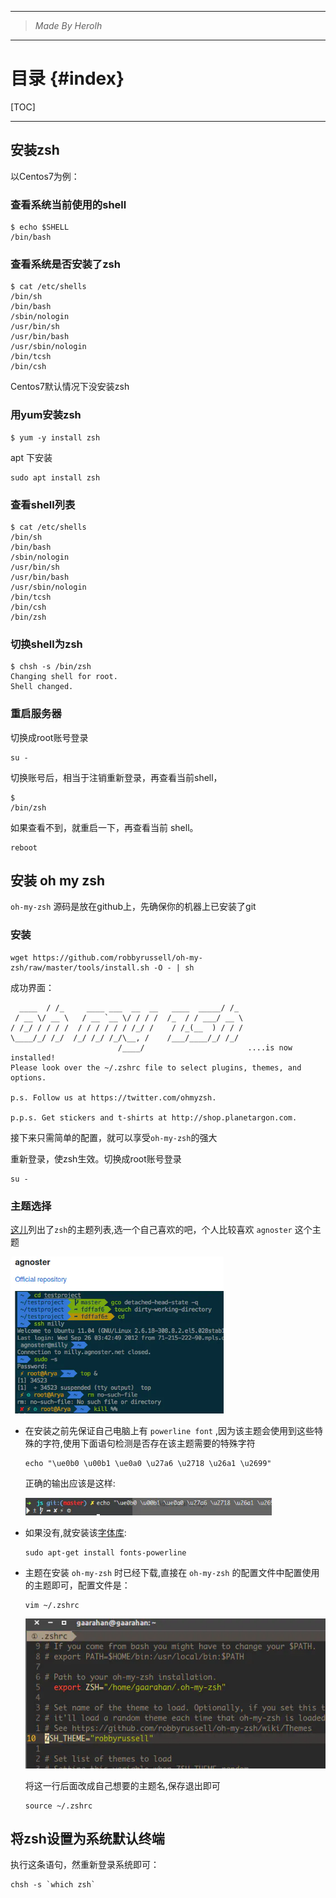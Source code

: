 ----------------------------------------------
> *Made By Herolh*
----------------------------------------------

# 目录 {#index}

[TOC]











--------------------------------------------

## 安装zsh

以Centos7为例：

### 查看系统当前使用的shell

```
$ echo $SHELL 
/bin/bash
```

### 查看系统是否安装了zsh

```
$ cat /etc/shells 
/bin/sh
/bin/bash
/sbin/nologin
/usr/bin/sh
/usr/bin/bash
/usr/sbin/nologin
/bin/tcsh
/bin/csh
```

Centos7默认情况下没安装zsh

### 用yum安装zsh

```
$ yum -y install zsh
```



apt 下安装

```shell
sudo apt install zsh
```



### 查看shell列表

```
$ cat /etc/shells 
/bin/sh
/bin/bash
/sbin/nologin
/usr/bin/sh
/usr/bin/bash
/usr/sbin/nologin
/bin/tcsh
/bin/csh
/bin/zsh
```

### 切换shell为zsh

```
$ chsh -s /bin/zsh
Changing shell for root.
Shell changed.
```

### 重启服务器

切换成root账号登录

```
su -
```

切换账号后，相当于注销重新登录，再查看当前shell，

```
$ 
/bin/zsh
```

如果查看不到，就重启一下，再查看当前 shell。

```
reboot
```

## 安装 oh my zsh

`oh-my-zsh` 源码是放在github上，先确保你的机器上已安装了git

### 安装

```
wget https://github.com/robbyrussell/oh-my-zsh/raw/master/tools/install.sh -O - | sh
```

成功界面：

```
  ____  / /_     ____ ___  __  __   ____  _____/ /_  
 / __ \/ __ \   / __ `__ \/ / / /  /_  / / ___/ __ \ 
/ /_/ / / / /  / / / / / / /_/ /    / /_(__  ) / / / 
\____/_/ /_/  /_/ /_/ /_/\__, /    /___/____/_/ /_/  
                        /____/                       ....is now installed!
Please look over the ~/.zshrc file to select plugins, themes, and options.

p.s. Follow us at https://twitter.com/ohmyzsh.

p.p.s. Get stickers and t-shirts at http://shop.planetargon.com.
```

接下来只需简单的配置，就可以享受`oh-my-zsh`的强大

重新登录，使zsh生效。切换成root账号登录

```
su -
```

### 主题选择

[这儿](https://links.jianshu.com/go?to=https%3A%2F%2Fgithub.com%2Frobbyrussell%2Foh-my-zsh%2Fwiki%2FThemes)列出了`zsh`的主题列表,选一个自己喜欢的吧，个人比较喜欢 `agnoster` 这个主题

<img src=".assets/9341918-9178957831cc9d91.webp" alt="img" style="zoom: 67%;" />

- 在安装之前先保证自己电脑上有 `powerline font` ,因为该主题会使用到这些特殊的字符,使用下面语句检测是否存在该主题需要的特殊字符

    ```shell
    echo "\ue0b0 \u00b1 \ue0a0 \u27a6 \u2718 \u26a1 \u2699"
    ```

    正确的输出应该是这样:

    <img src=".assets/9341918-9933cacf285e40ee.webp" alt="img" style="zoom:67%;" />

- 如果没有,就安装该[字体库](https://links.jianshu.com/go?to=https%3A%2F%2Fgithub.com%2Fpowerline%2Ffonts):

    ```shell
    sudo apt-get install fonts-powerline
    ```

- 主题在安装 `oh-my-zsh` 时已经下载,直接在 `oh-my-zsh` 的配置文件中配置使用的主题即可，配置文件是：

    ```shell
    vim ~/.zshrc
    ```

    ![img](.assets/9341918-36ec6ff18537fb31.webp)

    将这一行后面改成自己想要的主题名,保存退出即可

    ```shell
    source ~/.zshrc
    ```

    

## 将zsh设置为系统默认终端

执行这条语句，然重新登录系统即可：

```shell
chsh -s `which zsh`
```



